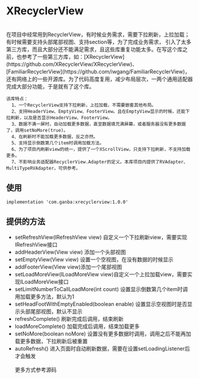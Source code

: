 # XRecyclerView
<br>
在项目中经常用到RecyclerView，有时候业务需求，需要下拉刷新，上拉加载；有时候需要支持头部尾部视图、支持section等，为了完成业务需求，
引入了太多第三方库，而且大部分还不能满足需求，且这些库重复功能太多。在写这个库之前，也参考了一些第三方库，如：[XRecyclerView](https://github.com/XRecyclerView/XRecyclerView)、[FamiliarRecyclerView](https://github.com/iwgang/FamiliarRecyclerView)，
还有网络上的一些开源库。为了代码高度复用，减少布局层次，一两个通用适配器完成大部分功能，于是就有了这个库。<br>   

    该库特点： 
      1、一个RecyclerView支持下拉刷新，上拉加载，不需要嵌套其他布局。
      2、支持HeaderView、EmptyView、FooterView。且在EmptyView显示的时候，还能下拉刷新，以及是否显示HeaderView、FooterView。
      3、数据不满一屏时，自动加载更多数据，直至数据填充满屏幕，或者服务器没有更多数据了，调用setNoMore(true)。
      4、在刷新时不能加载更多数据，反之亦然。
      5、支持显示倒数第几个item时调用加载方法。
      6、为了项目内刷新view的统一，提供了一个XScrollView，只支持下拉刷新，不支持加载更多。
      7、不影响业务适配器RecyclerView.Adapter的定义。本库项目内提供了RVAdapter、MultiTypeRVAdapter，可供参考。
      
      
## **使用**
  
    implementation 'com.ganba:xrecyclerview:1.0.0'

## **提供的方法**

  * setRefreshView(IRefreshView view)   自定义一个下拉刷新view，需要实现IRefreshView接口
  * addHeaderView(View view)            添加一个头部视图
  * setEmptyView(View view)             设置一个空视图，在没有数据的时候显示
  * addFooterView(View view)添加一个尾部视图
  * setLoadMoreView(ILoadMoreView view)自定义一个上拉加载view，需要实现ILoadMoreView接口
  * setLimitNumberToCallLoadMore(int count) 设置显示倒数第几个item时调用加载更多方法，默认为1
  * setHeadFootWithEmptyEnabled(boolean enable) 设置显示空视图时是否显示头部尾部视图，默认不显示
  * refreshComplete() 刷新完成后调用，结束刷新
  * loadMoreComplete() 加载完成后调用，结束加载更多
  * setNoMore(boolean noMore) 设置没有更多数据时调用，调用之后不能再加载更多数据，下拉刷新后被重置
  * autoRefresh() 进入页面时自动刷新数据，需要在设置setLoadingListener后才会触发<br><br>
  更多方式参考源码
